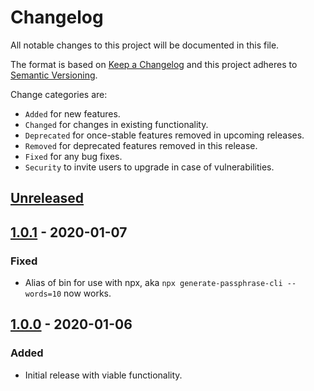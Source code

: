 # Changelog

All notable changes to this project will be documented in this file.

The format is based on [Keep a Changelog](http://keepachangelog.com/en/1.0.0/)
and this project adheres to [Semantic Versioning](http://semver.org/spec/v2.0.0.html).

Change categories are:

* `Added` for new features.
* `Changed` for changes in existing functionality.
* `Deprecated` for once-stable features removed in upcoming releases.
* `Removed` for deprecated features removed in this release.
* `Fixed` for any bug fixes.
* `Security` to invite users to upgrade in case of vulnerabilities.

## [Unreleased]

## [1.0.1] - 2020-01-07
### Fixed
- Alias of bin for use with npx, aka `npx generate-passphrase-cli --words=10` now works.

## [1.0.0] - 2020-01-06
### Added
- Initial release with viable functionality.

[Unreleased]: https://github.com/saibotsivad/generate-passphrase-cli/compare/v1.0.0...HEAD
[1.0.1]: https://github.com/saibotsivad/generate-passphrase-cli/compare/v1.0.0...v1.0.1
[1.0.0]: https://github.com/saibotsivad/generate-passphrase-cli/compare/v0.0.0...v1.0.0
